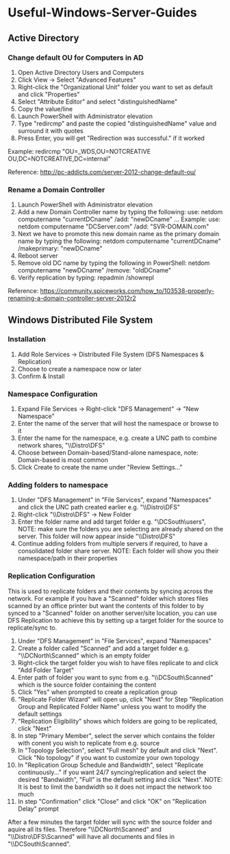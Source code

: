# Useful-Windows-Server-Guides

## Active Directory
### Change default OU for Computers in AD
1. Open Active Directory Users and Computers
2. Click View -> Select "Advanced Features"
3. Right-click the "Organizational Unit" folder you want to set as default and click "Properties"
4. Select "Attribute Editor" and select "distinguishedName"
5. Copy the value/line
6. Launch PowerShell with Administrator elevation
7. Type "redircmp" and paste the copied "distinguishedName" value and surround it with quotes
8. Press Enter, you will get "Redirection was successful." if it worked

Example: redircmp "OU=_WDS,OU=NOTCREATIVE OU,DC=NOTCREATIVE,DC=internal"

Reference: http://pc-addicts.com/server-2012-change-default-ou/

### Rename a Domain Controller
1. Launch PowerShell with Administrator elevation
2. Add a new Domain Controller name by typing the following: use: netdom computername "currentDCname" /add: "newDCname" ... Example: use: netdom computername "DCServer.com" /add: "SVR-DOMAIN.com"
3. Next we have to promote this new domain name as the primary domain name by typing the following: netdom computername "currentDCname" /makeprimary: "newDCname"
4. Reboot server
5. Remove old DC name by typing the following in PowerShell: netdom computername "newDCname" /remove: "oldDCname"
6. Verify replication by typing: repadmin /showrepl

Reference: https://community.spiceworks.com/how_to/103538-properly-renaming-a-domain-controller-server-2012r2

## Windows Distributed File System
### Installation
1. Add Role Services -> Distributed File System (DFS Namespaces & Replication)
2. Choose to create a namespace now or later
3. Confirm & Install

### Namespace Configuration
1. Expand File Services -> Right-click "DFS Management" -> "New Namespace"
2. Enter the name of the server that will host the namespace or browse to it
3. Enter the name for the namespace, e.g. create a UNC path to combine network shares, "\\\Distro\DFS"
4. Choose between Domain-based/Stand-alone namespace, note: Domain-based is most common
5. Click Create to create the name under "Review Settings..."

### Adding folders to namespace
1. Under "DFS Management" in "File Services", expand "Namespaces" and click the UNC path created earlier e.g. "\\\Distro\DFS"
2. Right-click "\\\Distro\DFS" -> New Folder
3. Enter the folder name and add target folder e.g. "\\DCSouth\users", NOTE: make sure the folders you are selecting are already shared on the server. This folder will now appear inside "\\\Distro\DFS"
4. Continue adding folders from multiple servers if required, to have a consolidated folder share server. NOTE: Each folder will show you their namespace/path in their properties

### Replication Configuration
This is used to replicate folders and their contents by syncing across the network. For example if you have a "Scanned" folder which stores files scanned by an office printer but want the contents of this folder to by synced to a "Scanned" folder on another server/site location, you can use DFS Replication to achieve this by setting up a target folder for the source to replicate/sync to.

1. Under "DFS Management" in "File Services", expand "Namespaces"
2. Create a folder called "Scanned" and add a target folder e.g. "\\\DCNorth\Scanned" which is an empty folder
3. Right-click the target folder you wish to have files replicate to and click "Add Folder Target"
4. Enter path of folder you want to sync from e.g. "\\\DCSouth\Scanned" which is the source folder containing the content
5. Click "Yes" when prompted to create a replication group
6. "Replicate Folder Wizard" will open up, click "Next" for Step "Replication Group and Replicated Folder Name" unless you want to modify the default settings
7. "Replication Eligibility" shows which folders are going to be replicated, click "Next"
8. In step "Primary Member", select the server which contains the folder with conent you wish to replicate from e.g. source
9. In "Topology Selection", select "Full mesh" by default and click "Next". Click "No topology" if you want to customize your own topology
10. In "Replication Group Schedule and Bandwidth", select "Replicate continuously..." if you want 24/7 syncing/replication and select the desired "Bandwidth", "Full" is the default setting and click "Next". NOTE: It is best to limit the bandwidth so it does not impact the network too much
11. In step "Confirmation" click "Close" and click "OK" on "Replication Delay" prompt

After a few minutes the target folder will sync with the source folder and aquire all its files. Therefore "\\\DCNorth\Scanned" and "\\\Distro\DFS\Scanned" will have all documents and files in "\\\DCSouth\Scanned".
